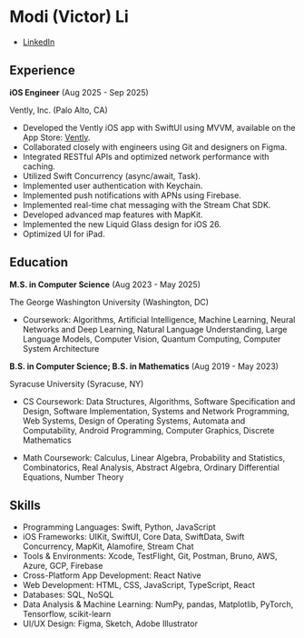 # Modi (Victor) Li

- [LinkedIn](https://www.linkedin.com/in/modi-li)

## Experience

**iOS Engineer** (Aug 2025 - Sep 2025)

Vently, Inc. (Palo Alto, CA)

- Developed the Vently iOS app with SwiftUI using MVVM, available on the App Store: [Vently](https://apps.apple.com/us/app/vently-plans-with-friends/id6751986841).
- Collaborated closely with engineers using Git and designers on Figma.
- Integrated RESTful APIs and optimized network performance with caching.
- Utilized Swift Concurrency (async/await, Task).
- Implemented user authentication with Keychain.
- Implemented push notifications with APNs using Firebase.
- Implemented real-time chat messaging with the Stream Chat SDK.
- Developed advanced map features with MapKit.
- Implemented the new Liquid Glass design for iOS 26.
- Optimized UI for iPad.

## Education

**M.S. in Computer Science** (Aug 2023 - May 2025)

The George Washington University (Washington, DC)

- Coursework: Algorithms, Artificial Intelligence, Machine Learning, Neural Networks and Deep Learning, Natural Language Understanding, Large Language Models, Computer Vision, Quantum Computing, Computer System Architecture

**B.S. in Computer Science; B.S. in Mathematics** (Aug 2019 - May 2023)

Syracuse University (Syracuse, NY)

- CS Coursework: Data Structures, Algorithms, Software Specification and Design, Software Implementation, Systems and Network Programming, Web Systems, Design of Operating Systems, Automata and Computability, Android Programming, Computer Graphics, Discrete Mathematics

- Math Coursework: Calculus, Linear Algebra, Probability and Statistics, Combinatorics, Real Analysis, Abstract Algebra, Ordinary Differential Equations, Number Theory

## Skills

- Programming Languages: Swift, Python, JavaScript
- iOS Frameworks: UIKit, SwiftUI, Core Data, SwiftData, Swift Concurrency, MapKit, Alamofire, Stream Chat
- Tools & Environments: Xcode, TestFlight, Git, Postman, Bruno, AWS, Azure, GCP, Firebase
- Cross-Platform App Development: React Native
- Web Development: HTML, CSS, JavaScript, TypeScript, React
- Databases: SQL, NoSQL
- Data Analysis & Machine Learning: NumPy, pandas, Matplotlib, PyTorch, Tensorflow, scikit-learn
- UI/UX Design: Figma, Sketch, Adobe Illustrator

